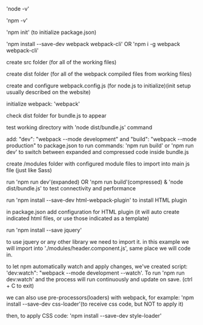 'node -v'

'npm -v'

'npm init' (to initialize package.json)

'npm install --save-dev webpack webpack-cli' OR 'npm i -g webpack webpack-cli'

create src folder (for all of the working files)

create dist folder (for all of the webpack compiled files from working files)

create and configure webpack.config.js (for node.js to initialize)(init setup usually described on the website)

initialize webpack: 'webpack'

check dist folder for bundle.js to appear

test working directory with 'node dist/bundle.js' command

add: "dev": "webpack --mode development" and "build": "webpack --mode production" to package.json to run commands: 'npm run build' or 'npm run dev' to switch between expanded and compressed code inside bundle.js

create /modules folder with configured module files to import into main js file (just like Sass)

run 'npm run dev'(expanded) OR 'npm run build'(compressed) & 'node dist/bundle.js' to test connectivity and performance

run 'npm install --save-dev html-webpack-plugin' to install HTML plugin

in package.json add configuration for HTML plugin (it will auto create indicated html files, or use those indicated as a template)

run 'npm install --save jquery'

to use jquery or any other library we need to import it. in this example we will import into './modules/header.component.js', same place we will code in.

to let npm automatically watch and apply changes, we've created script: 'dev:watch": "webpack --mode development --watch'. To run 'npm run dev:watch' and the process will run continuously and update on save. (ctrl + C to exit)

we can also use pre-processors(loaders) with webpack, for example: 'npm install --save-dev css-loader'(to receive css code, but NOT to apply it)

then, to apply CSS code: 'npm install --save-dev style-loader'

